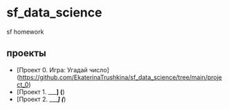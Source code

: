 # sf_data_science
sf homework 
## проекты

* [Проект 0. Игра: Угадай число] (https://github.com/EkaterinaTrushkina/sf_data_science/tree/main/project_0)
* [Проект 1. _____] (__)
* [Проект 2. ______] (___)